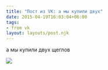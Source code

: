 ```yaml
---
title: "Пост из VK: а мы купили двух"
date: 2015-04-19T16:03:04+06:00
tags:
- from vk
layout: layouts/post.njk
---
```

а мы купили двух щеглов

![](https://sun9-66.userapi.com/c624930/v624930808/2a55e/VN3hf6tMctU.jpg)